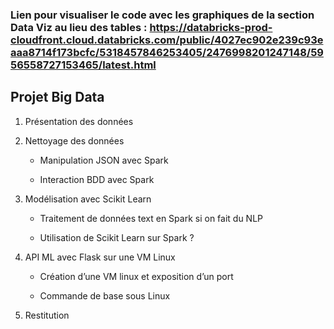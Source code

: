### Lien pour visualiser le code avec les graphiques de la section Data Viz au lieu des tables : https://databricks-prod-cloudfront.cloud.databricks.com/public/4027ec902e239c93eaaa8714f173bcfc/5318457846253405/2476998201247148/5956558727153465/latest.html



## Projet Big Data

1. Présentation des données 


2. Nettoyage des données 


    * Manipulation JSON avec Spark


    * Interaction BDD avec Spark


3. Modélisation avec Scikit Learn 


    * Traitement de données text en Spark si on fait du NLP


    * Utilisation de Scikit Learn sur Spark ?


4. API ML avec Flask sur une VM Linux 


    * Création d’une VM linux et exposition d’un port


    * Commande de base sous Linux


5. Restitution 
